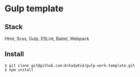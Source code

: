 # Gulp template

## Stack 
Html, Scss, Gulp, ESLint, Babel, Webpack

## Install

````
$ git clone git@github.com:ArkadyKid/gulp-work-template.git
$ npm install
````
